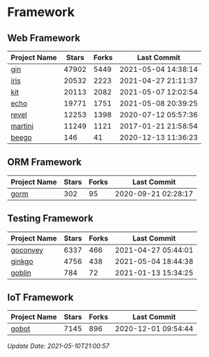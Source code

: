 # Framework

## Web Framework
| Project Name | Stars | Forks | Last Commit |
| ------------ | ----- | ----- | ----------- |
| [gin](https://github.com/gin-gonic/gin) | 47902 | 5449 | 2021-05-04 14:38:14 |
| [iris](https://github.com/kataras/iris) | 20532 | 2223 | 2021-04-27 21:11:37 |
| [kit](https://github.com/go-kit/kit) | 20113 | 2082 | 2021-05-07 12:02:54 |
| [echo](https://github.com/labstack/echo) | 19771 | 1751 | 2021-05-08 20:39:25 |
| [revel](https://github.com/revel/revel) | 12253 | 1398 | 2020-07-12 05:57:36 |
| [martini](https://github.com/go-martini/martini) | 11249 | 1121 | 2017-01-21 21:58:54 |
| [beego](https://github.com/astaxie/beego) | 146 | 41 | 2020-12-13 11:36:23 |

## ORM Framework
| Project Name | Stars | Forks | Last Commit |
| ------------ | ----- | ----- | ----------- |
| [gorm](https://github.com/jinzhu/gorm) | 302 | 95 | 2020-09-21 02:28:17 |

## Testing Framework
| Project Name | Stars | Forks | Last Commit |
| ------------ | ----- | ----- | ----------- |
| [goconvey](https://github.com/smartystreets/goconvey) | 6337 | 466 | 2021-04-27 05:44:01 |
| [ginkgo](https://github.com/onsi/ginkgo) | 4756 | 438 | 2021-05-04 18:44:38 |
| [goblin](https://github.com/franela/goblin) | 784 | 72 | 2021-01-13 15:34:25 |

## IoT Framework
| Project Name | Stars | Forks | Last Commit |
| ------------ | ----- | ----- | ----------- |
| [gobot](https://github.com/hybridgroup/gobot) | 7145 | 896 | 2020-12-01 09:54:44 |

*Update Date: 2021-05-10T21:00:57*
